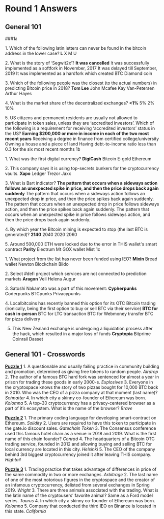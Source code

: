 ﻿# Round 1 Answers

## General 101

###1a

1\. Which of the following latin letters can never be found in the bitcoin address in the lower case?
**L**
X
M
U

2\. What is the story of ‘Segwit2x’?
**It was cancelled**
It was successfully implemented as a softfork in November, 2017
It was delayed till September, 2019
It was implemented as a hardfork which created BTC Diamond coin

3\. Which of the following  people was the closest (to the actual numbers) in predicting Bitcoin price in 2018?
**Tom Lee**
John Mcafee
Kay Van-Petersen
Arthur Hayes

4\. What is the market share of the decentralized exchanges?
**<1%**
5%
2%
10%

5\. US citizens and permanent residents are usually not allowed to participate in token sales, unless they are ‘accredited investors’. Which of the following is a requirement for receiving ‘accredited investors’ status in the US?
**Earning $200,000 or more in income in each of the two most recent years**
Receiving a degree in finance from certified college/university
Owning a house and a piece of land
Having debt-to-income ratio less than 0.3 for the six most recent months
1b

1\. What was the first digital currency? 
**DigiCash**
Bitcoin
E-gold
Ethereum

2\. This company says it is using top-secrets bunkers for the cryptocurrency vaults.
**Xapo**
Ledger
Trezor
Jaxx

3\. What is Bart indicator?
**The pattern that occurs when a sideways action follows an unexpected spike in price, and then the price drops back again suddenly**
The pattern that occurs when a sideways action follows an unexpected drop in price, and then the price spikes back again suddenly.
The pattern that occurs when an unexpected drop in price follows sideways action, and then the price spikes back again suddenly.
The pattern that occurs when an unexpected spike in price follows sideways action, and then the price drops back again suddenly.

4\. By which year the Bitcoin mining is expected to stop (the last BTC is generated)?
**2140**
2040
2020
2060

5\. Around 500,000 ETH were locked due to the error in THIS wallet's smart contract 
**Parity**
Electrum
Mt GOX wallet
Mist
1c

1\. What project from the list has never been funded using IEO?
**Mixin**
Bread wallet
Newton Blockchain
Biido

2\. Select #defi project which services are not connected to prediction markets 
**Aragon**
Veil
Helena
Augur

3\. Satoshi Nakamoto was a part of this movement:
**Cypherpunks**
Coderpunks
BTCpunks
Privacypunks

4\. Localbitcoins has recently banned this option for its OTC Bitcoin trading (ironically, being the first option to buy or sell BTC via their service) 
**BTC for cash in-person**
BTC for LTC transaction
BTC for Webmoney transfer
BTC for pizza delivery

5) This New Zealand exchange is undergoing a liquidation process after the hack, which resulted in a major loss of funds
**Cryptopia**
Bitprime
Coinrail
Dasset

## General 101 - Crosswords

[**Puzzle 1**](https://puzzel.org/en/crossword/play?p=-LhHwOWuazqWCBGRZlXz)
1\. A questionable and usually failing practice in community building and promotion, determined as giving free tokens to random people. *Airdrop*
2\. The author of a famous BTC hard fork was sentenced for almost a year in prison for trading these goods in early 2000-s. *Explosives*
3\. Everyone in the cryptospace knows the story of two pizzas bought for 10,000 BTC back in 2010. Who was the CEO of a pizza company at that moment (last name)? *Schnatter*
4\. In which city a skinny co-founder of Ethereum was born. *Kolomna*
5\. A top-30 cryptocurrency has a privacy-centered browser as a part of it’s ecosystem. What is the name of the browser? *Brave*

[**Puzzle 2**](https://puzzel.org/en/crossword/play?p=-LhGQ3ZqJ9911IFrO9Lj)
1\. The primary coding language for developing smart-contract on Ethereum. *Solidity*
2\. Users are required to have this token to participate in the gate.io discount sales. *Gatechain Token*
3\. The Consensus conference used this famous hotel chain as a venue in 2018 and 2019. What is the first name of this chain founder? *Conrad*
4\. The headquarters of a Bitcoin OTC trading service, founded in 2012 and allowing buying and selling BTC for local currency are located in this city. *Helsinki*
5\. The CEO of the company behind 3rd biggest cryptocurrency joined it after leaving THIS company. *Hightail*


[**Puzzle 3**](https://puzzel.org/en/crossword/play?p=-LhGONgn3x-zX0F-jknP)
1\. Trading practice that takes advantage of differences in price of the same commodity in two or more exchanges. *Arbitrage*
2\. The last name of one of the most notorious figures in the cryptospace and the creator of an infamous cryptocurrency, delisted from several exchanges in Spring 2019. *Wright*
3\. There are three animals associated with the trading. What is the latin name of the cryptousers’ favorite animal? Same as a Ford model series. *Taurus*
4\. In which city a skinny co-founder of Ethereum was born. *Kolomna*
5\. Company that conducted the third IEO on Binance is located in this state. *California*